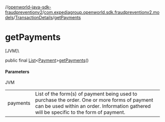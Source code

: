 //[openworld-java-sdk-fraudpreventionv2](../../../index.md)/[com.expediagroup.openworld.sdk.fraudpreventionv2.models](../index.md)/[TransactionDetails](index.md)/[getPayments](get-payments.md)

# getPayments

[JVM]\

public final [List](https://docs.oracle.com/javase/8/docs/api/java/util/List.html)&lt;[Payment](../-payment/index.md)&gt;[getPayments](get-payments.md)()

#### Parameters

JVM

| | |
|---|---|
| payments | List of the form(s) of payment being used to purchase the order. One or more forms of payment can be used within an order. Information gathered will be specific to the form of payment. |
